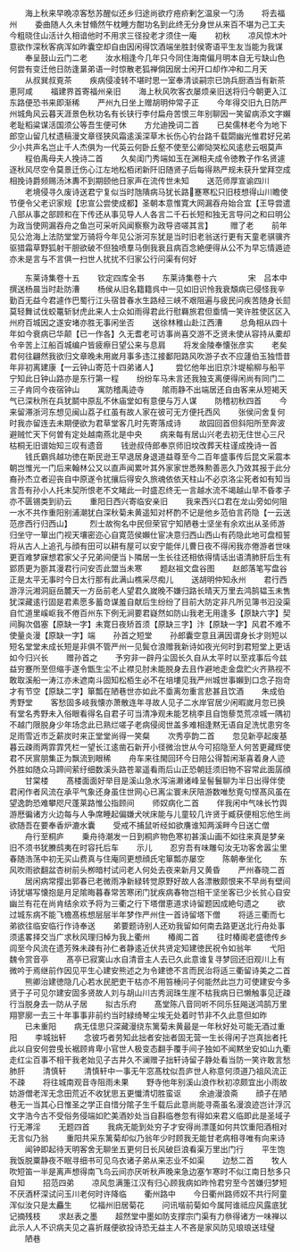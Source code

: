 <!-- { "loadSidebar": true } -->
　　海上秋来早晩凉客愁苏醒似还乡归途尚欲疗疮疥剰乞温泉一勺汤
　　将去福州
　　委曲随人久未甘翛然午枕睡方酣功名到此终无分身世从来百不堪为己工夫今粗晓住山活计久相谙他时不用求三径投老才须住一庵
　　初秋
　　凉风惊木叶意欲作深秋客病浑如昨囊空却自由因闲得饮酒端坐胜封侯寄语平生友当能为我谋
　　奉呈鼓山云门二老
　　汝水相逢今几年只今同住海南偏月明本自无亏缺山色何尝有变迁他日防逢晜弟语一时惊散老狐禅倘因居士闲开口却作冲和二月天
　　从叔巽叔覔茶
　　疾病侵凌转不堪时思一室奉清谈嗣宗已饷兵厨酒当有新茶恵阿咸
　　福建界首寄福州亲旧
　　海上秋风吹客衣屡烦亲旧送将归今朝更入江东路便恐书来即渐稀
　　严州九日坐上赠胡明仲常子正
　　今年得交旧九日防严州城角风云暮天涯景色秋功名有长铗行李付扁舟苦恨三年别聊因一笑留病添文字嬾老耻稻粱谋活国须公等吾生便可休
　　方允迪挽词二首
　　已矣儒林老今为地下郎空山留几杖遗稿漫文章径狭风霜逺溪深草木长伤心钓台路千载閟幽光惟君好兄弟少小共声名岂止千人杰俱为一代英云何卧丘壑不使至公卿恸哭松风逺悲云咽莫声
　　程伯禹母夫人挽诗二首
　　久矣闺门秀端如玉在渊相夫成令徳教子作名贤遽逐秋风尽空令莫景迁伤心江左地松栢闭新阡旧随贤子后每得熟严规未获升堂拜空成相挽诗爵频赐汤沐夀不到期颐他日家声在流传世未知
　　送范师厚宣谕四川
　　老境侵寻久废诗送君宁复似当时虺隤病马犹长路蹇寒松只旧枝想得山川瞻使节便令父老识家规【忠宣公尝使成都】圣朝本意惟寛大网漏吞舟始合宜【王导尝遣八部从事之部顾和在下传还从事见导人人各言二千石长短和独无言导问之和曰明公为政当使网漏吞舟之鱼岂可采听风闻察察为政导咨嗟其言】
　　赠了老
　　前年见公沧海上法防堂堂万骑将今年见公浙河东犹是当时旧老翁送行更有天童老骐骥齐驱猎霜草野狐射干胆欲破不但独喷羣马倒我衰且病百念絶便得从公不为早忘情遁迹亦未是言与不言俱一扫世人扰扰不归家公行问渠有何好





　　东莱诗集卷十五
　　钦定四库全书
　　东莱诗集卷十六　　　　宋　吕本中　撰送杨晨当时赴防漕
　　杨侯从旧名籍籍呉中一见如旧识怜我衰頽病已侵怪我辛勤百无益今君遽作巴蜀行江头宿昔春水生路经三峡不艰阻遍与疲民问疾苦随身长劎莫轻舞试伐蛟鼍斩豺虎此来人士众如雨得君此行慰羇旅君但埀情一笑许胜使区区入州府百城因之遂安堵亦胜无事闲坐否
　　送徐林稚山赴江西漕
　　总角相从四十年如今衰病已华颠【已一作各】久无耆老可访事尚喜交游不乏贤未使从容持从橐却令辛苦上江船百城编户皆疲瘵日望公来与息肩
　　将发金陵奉懐张彦实
　　老矣君何往翩然我欲归文章晚未用嵗月事多违江接鄱阳路风吹游子衣不应蘧伯玉独悟昔年非初离建康【一云钟山寄范十四弟诸人】
　　尝忆他年出旧京汴堤榆柳与船平宁知此日钟山路亦是东行第一程
　　纷纷车马未言还我独支离便得闲尚有同门二三子肯同今夜宿钟山
　　寓防稽禹迹寺
　　隂雨静不出端居还自由客来从短褐天气已深秋所在兵犹鬬中原乱不休庙堂如有意便与万人谋
　　防稽初秋四首
　　今来留滞浙河东想见闽山荔子红虽有故人家在彼可无方便托西风
　　张侯问舍复何时我亦留连去未期便欲为君草堂客几时先寄落成诗
　　故园回首但斜阳所至奔波避贼忙天下何曽有定处越南燕北是中央
　　病来每有居山兴老去初无住世心三尺枯桐无旧谱始知三叹有遗音
　　钱逊叔侍郎奉京师旧坟改葬天柱谨成挽诗一首
　　钱氏霸呉越功徳在斯民逊王早退居身退道益尊至今二百年盛事传后昆文采震本朝岂惟光一门后来翰林公又以直声闻累叶其外家家世悉殊勲善恶久乃效其报于此分裔孙杰立者迎丧自中原遂令扰攘后得安久旅魂依依天柱山不必京洛尘死者如有知当言吾有孙小人托末契所恨老不文睹此一时盛忍终无一言越水流不竭越山旱不昏孝子亦不匮锡类到礽云
　　重阳日西兴寄临安亲旧
　　我来西兴口君在龙山旁如何阻一水不共作重阳别浦潮犹白深秋菊未黄遥知对杯酌不记是他乡范伯言药隐【一云送范彦西行归西山】
　　烈士故徇名中民但荣官宁知陋巷士坚坐有余欢出从圣师游归坐守一箪出门视天壤密迩心自寛范侯嬾仕宦决意归西山西山有药隐此地可盘桓誓将从古人上追孔与顔有田可以耕有屋可以安宁能伴儿曹日夜不得闲我亦倦游者世味更百难梦寐想君家父子兄弟间便当卜隣居一生长往还相依得情话出语清肺肝后生有郢质更为斵其漫君行问安否此盟当未寒
　　题赵祖文盘谷图
　　赵郎落笔写盘谷正是太平无事时今日太行那有此满山樵采尽痴儿
　　送胡明仲知永州
　　君行西游浮沅湘洞庭岳麓天一方岳前老人望君久嵗晚不嫌归路长晴天万里去鸿鹄韫玉未售犹深藏逺行固是君素愿多蓄竒谋羞自献后生纷纷了目前大防定非凡所见簿书汩没渠自忙道里嵠岖我不倦百州东下例无涧要君嶷然如防山我老无用逢多【原缺六字】契间胸次倡塞【原缺一字】未寛日夜矫首须【原缺三字】汴【原缺一字】风君不难不使量炎漫【原缺一字】端
　　孙首之短堂
　　孙郎囊空意且满因谓身长才则短以短名堂堂未成长短是非俱不管严州一见鬓仓浪赠我新诗如夜光何时到君短堂上更话如今归兴长
　　赠孙首之
　　予穷非一辟丹尘固长久自从太平时以至戎事后今兹益穷蹇所至但缩手遂令甑生尘不止襟见肘未能脱身去且作避地走金盘贮火齐熟视不敢取溪船一涛江亦未遮南斗固知松栢生必不在培塿见我严州城世事嬾到口念子抱竒才有节空【原缺二字】箪瓢在陋巷世亦如此不埀离勿重言悲甚且饮酒
　　朱成伯秀野堂
　　客愁固多岐我懐亦萧散连年寻故人见子二水岸官居少闲暇嵗月忽已换有堂名秀野未入俗眼看得名自君子可当清净观未能艺桃李且自饱藜苋荒凉城一隅初不越门限脱身少年场念此已熟烂嗟子老病侵阅世盖多难相逢黙无语自足洗忧患穷冬足雨雪近市乏薪炭时来正堂堂尚得一笑粲
　　次秀亭韵二首
　　忽见新亭起废基暮云疎雨两霏霏凭栏一望长江逺凿石新开小径微治世从今可招隐至人何苦更藏辉使君不厌賔朋集正为飘流到眼稀
　　舟车来往閙回环今日陪公得暂闲渐喜着身人迹外胜如随众马蹄间萦纡细数溪头路苍翠遥看雨后山正恐朝廷须旧物不容常此面孱顔
　　甘棠楼
　　髙楼面面好举目是溪山急水泻湍濑诸峰呈髻鬟聊为半日出得伴使君闲作者风流在承平气象还身虽住世网心已离尘寰未厌陪游数唯愁覔句悭髙风虽在望逸韵恐难攀咫尺蓬莱路惟公指顾间
　　师奴病化二首
　　伴我闲中气味长竹舆游厯徧诸方火边每与人争席睡起偏嫌犬吠床能与儿童较几许贤于臧获便相忘他生尚欲随吾在要奉香炉漉水囊
　　受戒不捕鼠听经如欲譍谁知两溪畔今日送亡僧
　　舟行至桐庐
　　乗舟待潮发一日到桐庐物色寒初甚溪山画不如往来真是梦亲旧不须书犹賸鸱夷在时容托后车
　　示儿
　　忍穷吾有味雕句汝无功客舍嚣尘里春随浩荡中初无买山费真与住庵同更想顔氏宅箪瓢亦屡空
　　陈朝奉坐化
　　东风吹雨欲翻盆杏树前头栁暗村试问老人何处去夜来新月又黄昏
　　严州春晓二首
　　居闲病常撄出郭春已老微雨净新緑转觉原野好故人各漂散颇恨来不早尚有壁间诗犹堪写懐抱是月足隂晦暮春常苦寒闭门犹疾病春物岂相干坚坐客已少长贫心自安幽兰有花在尚肯结余欢予将为三衢之行下塔僧恵道求诗留题因成絶句遗之
　　欲过城东病不能飞檐髙栋想层层半年梦作严州住一首诗留塔下僧
　　将适三衢而七弟欲往临安临行作诗奉送
　　弟要题诗别人还劝我留如何南去路更送北行舟处事须逺畧择交当广求秋风理归棹为我上衢州
　　椿阁二首
　　往时椿阁老盛徳传乡闾至今风流在遗芳殊未疎有孙仁者静逺近伏共贤定知建徳民祝令如翁年
　　弋阳魏令赏音亭
　　髙亭已寂寞山水自清音主人去已久此意谁复寻梦回还旧观川上有微吟于焉继前作因见平生心建安熊述之为令建徳不言而民治将适三衢留诗美之二首
　　熊卿治建徳隐几心若水民肥吏干枯亦不用笞棰问子何能然此岂力可使建安今多贤于子可见尔建安固多贤故人刘与胡山川古秀润珠生崖不枯我病日已懒触事见迂疎行当脱身去一防从子居
　　拟古乐府
　　髙堂陈八音同听不同乐狂飚送鸿鹄万里翔寥廓一去三十年事事非前约当时緑绮琴尘埃无处着时节非不久此意但如昨
　　已未重阳
　　病无佳思只深藏漫绕东篱菊未黄最是一年秋好处可能无酒过重阳
　　李城拙轩
　　念彼巧者劳知此拙者安拙者固无营一生长得闲子岂真拙者托此以自安何尝曵长裾顾肯卑小官世人极变态翻手覆手间子独如不闻黙坐安如山九衢走红尘百事不相干我老始见子古井久不澜赠子拙轩诗留子静处看当防一笑许敢言愁肺肝
　　清慎轩
　　清慎轩中一事无午窓髙枕似吾庐世人称意何须道乃祖风流正不疎
　　将往城南观音寺阻雨未果
　　野寺他年别溪山浪作秋初凉颇宜出小雨故妨游僧老浑无念田荒近不收犹思五更懴清切胜蛮讴
　　余迪漫浪斋
　　顔子在陋巷无一当其心日惟圣之学正自惜分隂子生千载后此意尚能寻斋虽名漫浪迹岂计浮沉文字浩今古不受俗务侵端如贮美酒妙处当自斟临巻忽有得如来君义临即此是圣域子行无滞淫
　　无题四首
　　我病无能到处穷子才安得尚漂蓬如何共饮重阳酒相对无言似乃翁
　　重阳共采东篱菊却似乃翁年少时顾我无能甘老病相寻唯有向来诗
　　闻钟即起待天明客舍无聊坐五更何日长风破巨浪看渠万里出门行
　　平生饱我饭脱粟静夜不眠寻细书可见乌衣诸子弟从来志业不如渠
　　边愁二首
　　牧人吹短笛一半是离声想得南飞鸟云间亦厌听秋声晚来急边塞乍寒时不似江南日愁多只自知
　　招范四弟
　　凉风忽满箑江汉有归心顾我病如昨怜君穷至今苦嫌归梦短不厌酒杯深试问玉川老何时许降临
　　衢州路中
　　今日衢州路师奴不共行阿童浑似汝只是太麤生
　　忆福州旧居菊花
　　问讯堦前菊如今属阿谁祗应风露底犹记摘残枝
　　求赵表之墨
　　超然堂中墨如防支撑宗门渠有力叅得诸方一味禅以此示人人不识病夫见之喜折屐便欲投诗恐无益主人不吝是家风防见琅琅送珪璧
　　陋巷
